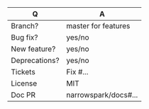 | Q             | A
| ------------- | ---
| Branch?       | master for features
| Bug fix?      | yes/no
| New feature?  | yes/no
| Deprecations? | yes/no <!-- don't forget to update UPGRADE-*.md files -->
| Tickets       | Fix #...   <!-- prefix each issue number with "Fix #", if any -->
| License       | MIT
| Doc PR        | narrowspark/docs#... <!--highly recommended for new features-->

<!--
Replace this notice by a short README for your feature/bugfix. This will help people
understand your PR and can be used as a start for the documentation.

Additionally:
 - Always add tests and ensure they pass.
 - Never break backward compatibility
 - Bug fixes must be submitted against the lowest branch where they apply
   (lowest branches are regularly merged to upper ones so they get the fixes too).
 - Features and deprecations must be submitted against the branch "master".
 - Legacy code removals go to the master branch.
-->
